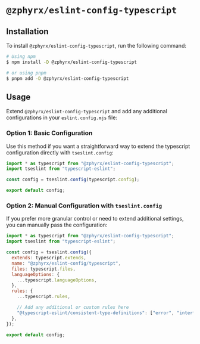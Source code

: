 # `@zphyrx/eslint-config-typescript`

## Installation

To install `@zphyrx/eslint-config-typescript`, run the following command:

```sh
# Using npm
$ npm install -D @zphyrx/eslint-config-typescript

# or using pnpm
$ pnpm add -D @zphyrx/eslint-config-typescript
```

## Usage

Extend `@zphyrx/eslint-config-typescript` and add any additional configurations in your `eslint.config.mjs` file:

### Option 1: Basic Configuration

Use this method if you want a straightforward way to extend the typescript configuration directly with `tseslint.config`:

```mjs
import * as typescript from "@zphyrx/eslint-config-typescript";
import tseslint from "typescript-eslint";

const config = tseslint.config(typescript.config);

export default config;
```

### Option 2: Manual Configuration with `tseslint.config`

If you prefer more granular control or need to extend additional settings, you can manually pass the configuration:

```mjs
import * as typescript from "@zphyrx/eslint-config-typescript";
import tseslint from "typescript-eslint";

const config = tseslint.config({
  extends: typescript.extends,
  name: "@zphyrx/eslint-config/typescript",
  files: typescript.files,
  languageOptions: {
    ...typescript.languageOptions,
  },
  rules: {
    ...typescript.rules,

    // Add any additional or custom rules here
    "@typescript-eslint/consistent-type-definitions": ["error", "interface"],
  },
});

export default config;
```
